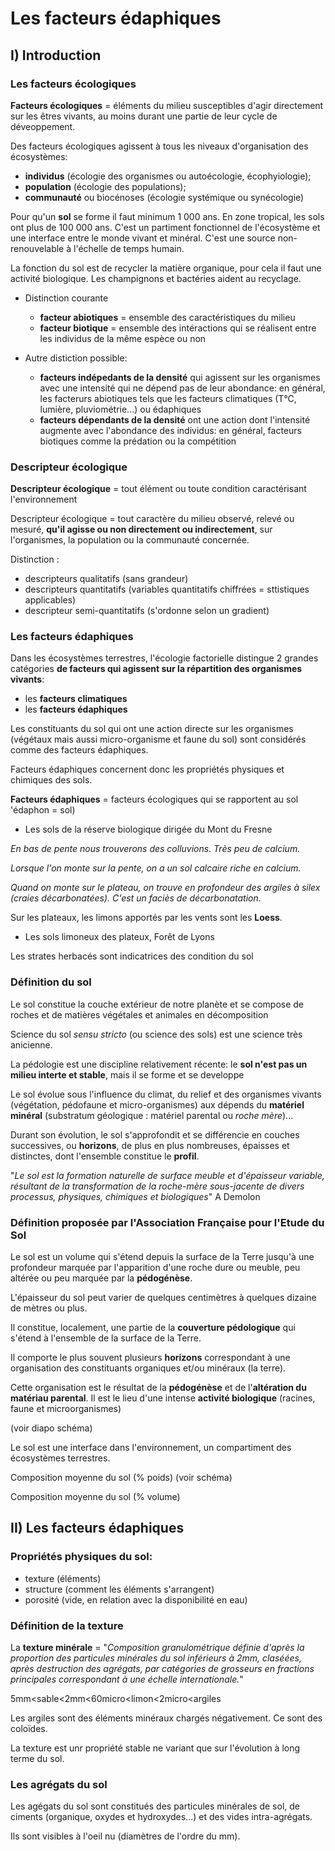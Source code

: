 # Les facteurs édaphiques

## I) Introduction

### Les facteurs écologiques

**Facteurs écologiques** = éléments du milieu susceptibles d'agir directement sur les êtres vivants, au moins durant une partie de leur cycle de déveoppement.

Des facteurs écologiques agissent à tous les niveaux d'organisation des écosystèmes:

* **individus** (écologie des organismes ou autoécologie, écophyiologie);
* **population** (écologie des populations); 
* **communauté** ou biocénoses (écologie systémique ou synécologie)

Pour qu'un **sol** se forme il faut minimum 1 000 ans. En zone tropical, les sols ont plus de 100 000 ans. C'est un partiment fonctionnel de l'écosystème et une interface entre le monde vivant et minéral. C'est une source non- renouvelable à l'échelle de temps humain.

La fonction du sol est de recycler la matière organique, pour cela il faut une activité biologique. Les champignons et bactéries aident au recyclage.


* Distinction courante

	* **facteur abiotiques** = ensemble des caractéristiques du milieu
    * **facteur biotique** = ensemble des intéractions qui se réalisent entre les individus de la même espèce ou non
    

* Autre distiction possible:
	
    * **facteurs indépedants de la densité** qui agissent sur les organismes avec une intensité qui ne dépend pas de leur abondance: en général, les facterurs abiotiques tels que les facteurs climatiques (T°C, lumière, pluviométrie...) ou édaphiques
    * **facteurs dépendants de la densité** ont une action dont l'intensité augmente avec l'abondance des individus: en général, facteurs biotiques comme la prédation ou la compétition

### Descripteur écologique

**Descripteur écologique** = tout élément ou toute condition caractérisant l'environnement 

Descripteur écologique = tout caractère du milieu observé, relevé ou mesuré, **qu'il agisse ou non directement ou indirectement**, sur l'organismes, la population ou la communauté concernée.

Distinction :

* descripteurs qualitatifs (sans grandeur)
* descripteurs quantitatifs (variables quantitatifs chiffrées = sttistiques applicables)
* descripteur semi-quantitatifs (s'ordonne selon un gradient)

### Les facteurs édaphiques

Dans les écosystèmes terrestres, l'écologie factorielle distingue 2 grandes catégories **de facteurs qui agissent sur la répartition des organismes vivants**:

* les **facteurs climatiques**
* les **facteurs édaphiques**

Les constituants du sol qui ont une action directe sur les organismes (végétaux mais aussi micro-organisme et faune du sol) sont considérés comme des facteurs édaphiques.

Facteurs édaphiques concernent donc les propriétés physiques et chimiques des sols. 

**Facteurs édaphiques** = facteurs écologiques qui se rapportent au sol 'édaphon = sol)

* Les sols de la réserve biologique dirigée du Mont du Fresne

*En bas de pente nous trouverons des colluvions. Très peu de calcium.*

*Lorsque l'on monte sur la pente, on a un sol calcaire riche en calcium.*

*Quand on monte sur le plateau, on trouve en profondeur des argiles à silex (craies décarbonatées). C'est un faciès de décarbonatation.*

Sur les plateaux, les limons apportés par les vents sont les **Loess**.

* Les sols limoneux des plateux, Forêt de Lyons

Les strates herbacés sont indicatrices des condition du sol

### Définition du sol

Le sol constitue la couche extérieur de notre planète et se compose de roches et de matières végétales et animales en décomposition

Science du sol *sensu stricto* (ou science des sols) est une science très anicienne.

La pédologie est une discipline relativement récente: le **sol n'est pas un milieu interte et stable**, mais il se forme et se developpe

Le sol évolue sous l'influence du climat, du relief et des organismes vivants (végétation, pédofaune et micro-organismes) aux dépends du **matériel minéral** (substratum géologique : matériel parental ou *roche mère*)...

Durant son évolution, le sol s'approfondit et se différencie en couches successives, ou **horizons**, de plus en plus nombreuses, épaisses et distinctes, dont l'ensemble constitue le **profil**.

"*Le sol est la formation naturelle de surface meuble et d'épaisseur variable, résultant de la transformation de la roche-mère sous-jacente de divers processus, physiques, chimiques et biologiques*" A Demolon

### Définition proposée par l'Association Française pour l'Etude du Sol

Le sol est un volume qui s'étend depuis la surface de la Terre jusqu'à une profondeur marquée par l'apparition d'une roche dure ou meuble, peu altérée ou peu marquée par la **pédogénèse**.

L'épaisseur du sol peut varier de quelques centimètres à quelques dizaine de mètres ou plus.

Il constitue, localement, une partie de la **couverture pédologique** qui s'étend à l'ensemble de la surface de la Terre.

Il comporte le plus souvent plusieurs **horizons** correspondant à une organisation des constituants organiques et/ou minéraux (la terre).

Cette organisation est le résultat de la **pédogénèse** et de l'**altération du matériau parental**. Il est le lieu d'une intense **activité biologique** (racines, faune et microorganismes)

(voir diapo schéma)

Le sol est une interface dans l'environnement, un compartiment des écosystèmes terrestres.

Composition moyenne du sol (% poids)
 (voir schéma)

Composition moyenne du sol (% volume)

## II) Les facteurs édaphiques

### Propriétés physiques du sol:

* texture (éléments)
* structure (comment les éléments s'arrangent)
* porosité (vide, en relation avec la disponibilité en eau)

### Définition de la texture

La **texture minérale** = "*Composition granulométrique définie d'après la proportion des particules minérales du sol inférieurs à 2mm, claséées, après destruction des agrégats, par catégories de grosseurs en fractions principales correspondant à une échelle internationale.*"

5mm<sable<2mm<60micro<limon<2micro<argiles

Les argiles sont des éléments minéraux chargés négativement. Ce sont des coloïdes.

La texture est unr propriété stable ne variant que sur l'évolution à long terme du sol.

### Les agrégats du sol

Les agégats du sol sont constitués des particules minérales de sol, de ciments (organique, oxydes et hydroxydes...) et des vides intra-agrégats.

Ils sont visibles à l'oeil nu (diamètres de l'ordre du mm).

